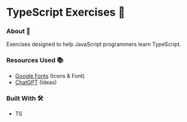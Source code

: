 # TypeScript Exercises 🔬

### About 📖

Exercises designed to help JavaScript programmers learn TypeScript.

### Resources Used 📚

- [Google Fonts](https://fonts.google.com) (Icons & Font)
- [ChatGPT](https://chat.openai.com) (Ideas)

### Built With 🛠️

- TS
